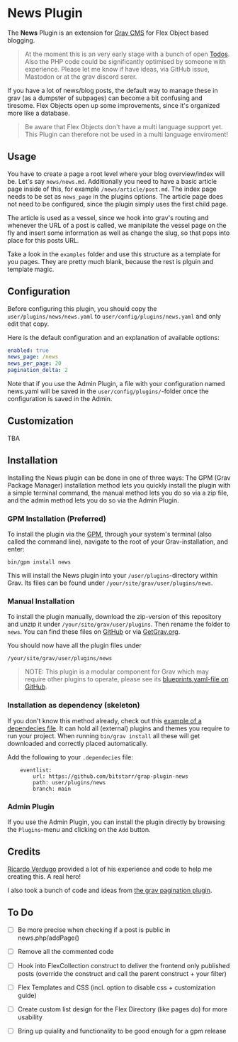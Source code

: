# News Plugin

The **News** Plugin is an extension for [Grav CMS](https://github.com/getgrav/grav) for Flex Object based blogging.

> At the moment this is an very early stage with a bunch of open [Todos](#to-do). Also the PHP code could be significantly optimised by someone with experience. Please let me know if have ideas, via GitHub issue, Mastodon or at the grav discord serer.

If you have a lot of news/blog posts, the default way to manage these in grav (as a dumpster of subpages) can become a bit confusing and tiresome. Flex Objects open up some improvements, since it's organized more like a database.

> Be aware that Flex Objects don't have a multi language support yet. This Plugin can therefore not be used in a multi language enviroment!

## Usage

You have to create a page a root level where your blog overview/index will be. Let's say `news/news.md`. Additionally you need to have a basic article page inside of this, for example `/news/article/post.md`. The index page needs to be set as `news_page` in the plugins options. The article page does not need to be configured, since the plugin simply uses the first child page.

The article is used as a vessel, since we hook into grav's routing and whenever the URL of a post is called, we manipilate the vessel page on the fly and insert some information as well as change the slug, so that pops into place for this posts URL.

Take a look in the `examples` folder and use this structure as a template for you pages. They are pretty much blank, because the rest is plguin and template magic.

## Configuration

Before configuring this plugin, you should copy the `user/plugins/news/news.yaml` to `user/config/plugins/news.yaml` and only edit that copy.

Here is the default configuration and an explanation of available options:

```yaml
enabled: true
news_page: /news
news_per_page: 20
pagination_delta: 2
```

Note that if you use the Admin Plugin, a file with your configuration named news.yaml will be saved in the `user/config/plugins/`-folder once the configuration is saved in the Admin.

## Customization

TBA

## Installation

Installing the News plugin can be done in one of three ways: The GPM (Grav Package Manager) installation method lets you quickly install the plugin with a simple terminal command, the manual method lets you do so via a zip file, and the admin method lets you do so via the Admin Plugin.

### GPM Installation (Preferred)

To install the plugin via the [GPM](https://learn.getgrav.org/cli-console/grav-cli-gpm), through your system's terminal (also called the command line), navigate to the root of your Grav-installation, and enter:

    bin/gpm install news

This will install the News plugin into your `/user/plugins`-directory within Grav. Its files can be found under `/your/site/grav/user/plugins/news`.

### Manual Installation

To install the plugin manually, download the zip-version of this repository and unzip it under `/your/site/grav/user/plugins`. Then rename the folder to `news`. You can find these files on [GitHub](https://github.com/bitstarr/grav-plugin-news) or via [GetGrav.org](https://getgrav.org/downloads/plugins).

You should now have all the plugin files under

    /your/site/grav/user/plugins/news
	
> NOTE: This plugin is a modular component for Grav which may require other plugins to operate, please see its [blueprints.yaml-file on GitHub](https://github.com/bitstarr/grav-plugin-news/blob/main/blueprints.yaml).

### Installation as dependency (skeleton)

If you don't know this method already, check out this [example of a dependecies file](https://github.com/bitstarr/sebastianlaube/blob/main/user/.dependencies). It can hold all (external) plugins and themes you require to run your project. When running `bin/grav install` all these will get downloaded and correctly placed automatically.

Add the following to your `.dependecies` file:

```
    eventlist:
        url: https://github.com/bitstarr/grap-plugin-news
        path: user/plugins/news
        branch: main
```

### Admin Plugin

If you use the Admin Plugin, you can install the plugin directly by browsing the `Plugins`-menu and clicking on the `Add` button.

## Credits

[Ricardo Verdugo](https://github.com/ricardo118) provided a lot of his experience and code to help me creating this. A real hero!

I also took a bunch of code and ideas from [the grav pagination plugin](https://github.com/getgrav/grav-plugin-pagination).

## To Do

- [ ] Be more precise when checking if a post is public in news.php/addPage()
- [ ] Remove all the commented code
- [ ] Hook into FlexCollection construct to deliver the frontend only published posts (override the construct and call the parent construct + your filter)
- [ ] Flex Templates and CSS (incl. option to disable css + customization guide)
- [ ] Create custom list design for the Flex Directory (like pages do) for more usability
- [ ] Bring up quiality and functionality to be good enough for a gpm release

